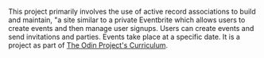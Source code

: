This project primarily involves the use of active record associations to build and maintain, "a site similar to a private Eventbrite which allows users to create events and then manage user signups. Users can create events and send invitations and parties. Events take place at a specific date.
It is a project as part of [The Odin Project's Curriculum](https://www.theodinproject.com/lessons/ruby-on-rails-private-events#solutions).